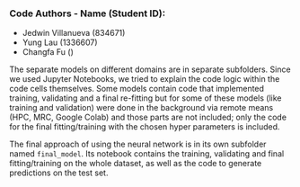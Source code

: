 ### Code Authors - Name (Student ID):
- Jedwin Villanueva (834671)
- Yung Lau (1336607)
- Changfa Fu ()

The separate models on different domains are in separate subfolders. Since we used Jupyter Notebooks, we tried to explain the code logic within the code cells themselves.
Some models contain code that implemented training, validating and a final re-fitting but for some of these models (like training and validation) were done in the background via remote means (HPC, MRC, Google Colab) and those parts are not included; only the code for the final fitting/training with the chosen hyper parameters is included.

The final approach of using the neural network is in its own subfolder named `final_model`. Its notebook contains the training, validating and final fitting/training on the whole dataset, as well as the code to generate predictions on the test set.